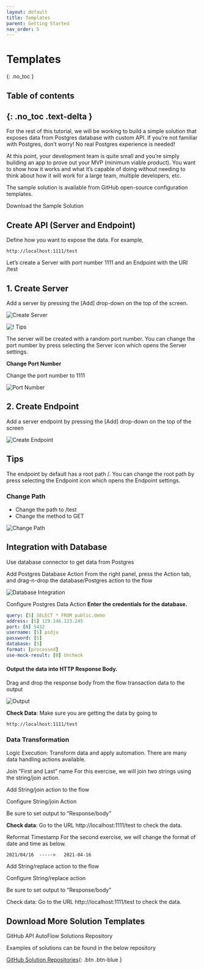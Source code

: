 ```yaml
---
layout: default
title: Templates
parent: Getting Started
nav_order: 5
---
```


# Templates
{: .no_toc }

## Table of contents
{: .no_toc .text-delta }
---
For the rest of this tutorial, we will be working to build a simple solution that exposes data from Postgres database with custom API. If you’re not familiar with Postgres, don’t worry! No real Postgres experience is needed!

At this point, your development team is quite small and you’re simply building an app to prove out your MVP (minimum viable product). You want to show how it works and what it’s capable of doing without needing to think about how it will work for a large team, multiple developers, etc.

The sample solution is available from GitHub open-source configuration templates.

Download the Sample Solution

## Create API (Server and Endpoint)
Define how you want to expose the data. For example,

`http://localhost:1111/test`

Let’s create a Server with port number 1111 and an Endpoint with the URI /test

## 1. Create Server
Add a server by pressing the [Add] drop-down on the top of the screen.

![Create Server](/assets/images/create_server.png)


![!](/assets/images/tip-icon.png) Tips

The server will be created with a random port number. You can change the port number by press selecting the Server icon which opens the Server settings.

**Change Port Number**

Change the port number to 1111

![Port Number](/assets/images/port_number_change.png)

## 2. Create Endpoint
Add a server endpoint by pressing the [Add] drop-down on the top of the screen

![Create Endpoint](/assets/images/create-endpoint.png)

## Tips

The endpoint by default has a root path /. You can change the root path by press selecting the Endpoint icon which opens the Endpoint settings.

### Change Path

* Change the path to /test
* Change the method to GET

![Change Path](/assets/images/change-endpoint-path.png)

## Integration with Database
Use database connector to get data from Postgres

Add Postgres Database Action
From the right panel, press the Action tab, and drag-n-drop the database/Postgres action to the flow

![Database Integration](/assets/images/database-integration.gif)

Configure Postgres Data Action
**Enter the credentials for the database.**

```yaml
query: [S] SELECT * FROM public.demo
address: [S] 129.146.123.245
port: [N] 5432
username: [S] psdju
password: [S]
database: [S]
format: [processed]
use-mock-result: [B] Uncheck
```

#### Output the data into HTTP Response Body.

Drag and drop the response body from the flow transaction data to the output

![Output](/assets/images/action-output.gif)

**Check Data**: Make sure you are getting the data by going to

```
http://localhost:1111/test
```

### Data Transformation
Logic Execution: Transform data and apply automation. There are many data handling actions available.

Join “First and Last” name
For this exercise, we will join two strings using the string/join action.

Add String/join action to the flow

Configure String/join Action

Be sure to set output to “Response/body”

**Check data**: Go to the URL http://localhost:1111/test to check the data.

Reformat Timestamp
For the second exercise, we will change the format of date and time as below.

```
2021/04/16  ----->   2021-04-16
```
Add String/replace action to the flow

Configure String/replace action

Be sure to set output to “Response/body”

Check data: Go to the URL http://localhost:1111/test to check the data.

## Download More Solution Templates
GitHub API AutoFlow Solutions Repository

Examples of solutions can be found in the below repository


[GitHub Solution Repositories](https://github.com/API-AutoFlow/Documentations){: .btn .btn-blue }
[]()
